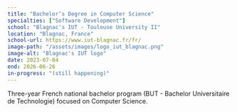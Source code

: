 ```yaml
---
title: "Bachelor’s Degree in Computer Science"
specialties: ["Software Development"]
school: "Blagnac's IUT - Toulouse University II"
location: "Blagnac, France"
school-url: https://www.iut-blagnac.fr/fr/
image-path: "/assets/images/logo_iut_blagnac.png"
image-alt: "Blagnac's IUT logo"
date: 2023-07-04
end: 2026-06-26
in-progress: "(still happening)"
---
```


Three-year French national bachelor program (BUT - Bachelor Universitaire de Technologie) focused on Computer Science.
